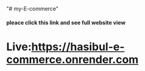 "# my-E-commerce" 
#### pleace click this link and see full website view
# Live:https://hasibul-e-commerce.onrender.com
